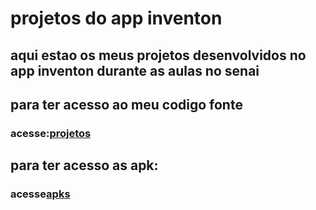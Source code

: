 # projetos do app inventon
## aqui estao os meus projetos desenvolvidos no app inventon durante as aulas no senai 

## para ter acesso ao meu codigo fonte 
### acesse:[projetos](https://github.com/Gabyluiz30/my_app_inventor_projetcts/tree/main/PROJETOS)
## para ter acesso as apk: 
### acesse[apks](https://github.com/Gabyluiz30/my_app_inventor_projetcts/tree/main/assets)
